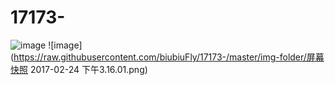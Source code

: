 # 17173-
![image](https://raw.githubusercontent.com/biubiuFly/17173-/master/img-folder/Untitled.gif)
![image](https://raw.githubusercontent.com/biubiuFly/17173-/master/img-folder/屏幕快照 2017-02-24 下午3.16.01.png)
